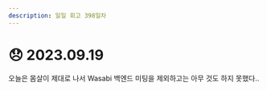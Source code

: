 ```yaml
---
description: 일일 회고 398일차
---
```


# 😞 2023.09.19

오늘은 몸살이 제대로 나서 Wasabi 백엔드 미팅을 제외하고는 아무 것도 하지 못했다..&#x20;
